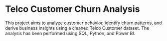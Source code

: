 # Telco Customer Churn Analysis

This project aims to analyze customer behavior, identify churn patterns, and derive business insights using a cleaned Telco Customer dataset. The analysis has been performed using SQL, Python, and Power BI.
